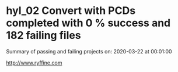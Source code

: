 # hyl_02 Convert with PCDs completed with 0 % success and 182 failing files

Summary of passing and failing projects on: 2020-03-22 at 00:01:00

http://www.ryffine.com
